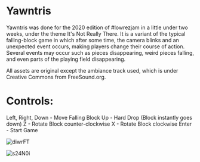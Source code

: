 # Yawntris

Yawntris was done for the 2020 edition of #lowrezjam in a little under two weeks, under the theme It's Not Really There. It is a variant of the typical falling-block game in which after some time, the camera blinks and an unexpected event occurs, making players change their course of action. Several events may occur such as pieces disappearing, weird pieces falling, and even parts of the playing field disappearing.

All assets are original except the ambiance track used, which is under Creative Commons from FreeSound.org.

# Controls:

Left, Right, Down - Move Falling Block
Up - Hard Drop (Block instantly goes down)
Z - Rotate Block counter-clockwise
X - Rotate Block clockwise
Enter - Start Game


![diwrFT](https://user-images.githubusercontent.com/63672636/110176595-777ee400-7dfb-11eb-89b3-f365fdf0f8e3.png)

![s24N0i](https://user-images.githubusercontent.com/63672636/110176596-78b01100-7dfb-11eb-80b9-db67d1f21d48.png)
